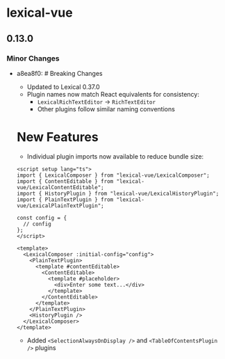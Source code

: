 # lexical-vue

## 0.13.0

### Minor Changes

- a8ea8f0: # Breaking Changes

  - Updated to Lexical 0.37.0
  - Plugin names now match React equivalents for consistency:
    - `LexicalRichTextEditor` → `RichTextEditor`
    - Other plugins follow similar naming conventions

  # New Features

  - Individual plugin imports now available to reduce bundle size:

  ```vue
  <script setup lang="ts">
  import { LexicalComposer } from "lexical-vue/LexicalComposer";
  import { ContentEditable } from "lexical-vue/LexicalContentEditable";
  import { HistoryPlugin } from "lexical-vue/LexicalHistoryPlugin";
  import { PlainTextPlugin } from "lexical-vue/LexicalPlainTextPlugin";

  const config = {
    // config
  };
  </script>

  <template>
    <LexicalComposer :initial-config="config">
      <PlainTextPlugin>
        <template #contentEditable>
          <ContentEditable>
            <template #placeholder>
              <div>Enter some text...</div>
            </template>
          </ContentEditable>
        </template>
      </PlainTextPlugin>
      <HistoryPlugin />
    </LexicalComposer>
  </template>
  ```

  - Added `<SelectionAlwaysOnDisplay />` and `<TableOfContentsPlugin />` plugins
